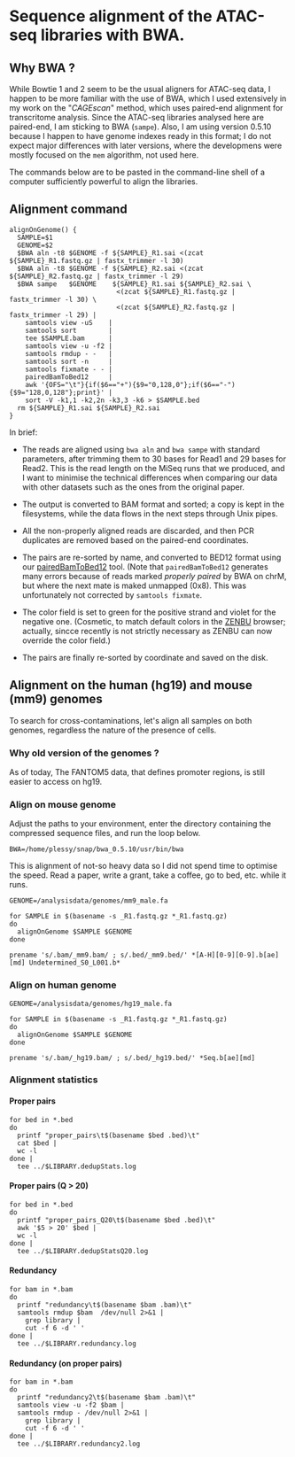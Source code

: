 Sequence alignment of the ATAC-seq libraries with BWA.
======================================================

Why BWA ?
---------

While Bowtie 1 and 2 seem to be the usual aligners for ATAC-seq data, I happen
to be more familiar with the use of BWA, which I used extensively in my work on
the "_CAGEscan_" method, which uses paired-end alignment for transcritome
analysis.  Since the ATAC-seq libraries analysed here are paired-end, I am
sticking to BWA (`sampe`).  Also, I am using version 0.5.10 because I happen to
have genome indexes ready in this format; I do not expect major differences
with later versions, where the developmens were mostly focused on the `mem`
algorithm, not used here.

The commands below are to be pasted in the command-line shell of a computer
sufficiently powerful to align the libraries.


Alignment command
-----------------

```
alignOnGenome() {
  SAMPLE=$1
  GENOME=$2
  $BWA aln -t8 $GENOME -f ${SAMPLE}_R1.sai <(zcat ${SAMPLE}_R1.fastq.gz | fastx_trimmer -l 30)
  $BWA aln -t8 $GENOME -f ${SAMPLE}_R2.sai <(zcat ${SAMPLE}_R2.fastq.gz | fastx_trimmer -l 29)
  $BWA sampe   $GENOME    ${SAMPLE}_R1.sai ${SAMPLE}_R2.sai \
                           <(zcat ${SAMPLE}_R1.fastq.gz | fastx_trimmer -l 30) \
                           <(zcat ${SAMPLE}_R2.fastq.gz | fastx_trimmer -l 29) |
    samtools view -uS    |
    samtools sort        |
    tee $SAMPLE.bam      |
    samtools view -u -f2 |
    samtools rmdup - -   |
    samtools sort -n     |
    samtools fixmate - - |
    pairedBamToBed12     |
    awk '{OFS="\t"}{if($6=="+"){$9="0,128,0"};if($6=="-"){$9="128,0,128"};print}' |
    sort -V -k1,1 -k2,2n -k3,3 -k6 > $SAMPLE.bed
  rm ${SAMPLE}_R1.sai ${SAMPLE}_R2.sai
}
```

In brief:

 - The reads are aligned using `bwa aln` and `bwa sampe` with standard
   parameters, after trimming them to 30 bases for Read1 and 29 bases for
   Read2.  This is the read length on the MiSeq runs that we produced, and I want
   to minimise the technical differences when comparing our data with other
   datasets such as the ones from the original paper.

 - The output is converted to BAM format and sorted; a copy is kept in the
   filesystems, while the data flows in the next steps through Unix pipes.

 - All the non-properly aligned reads are discarded, and then PCR duplicates are
   removed based on the paired-end coordinates.

 - The pairs are re-sorted by name, and converted to BED12 format using our
   [pairedBamToBed12](https://github.com/Population-Transcriptomics/pairedBamToBed12)
   tool.  (Note that `pairedBamToBed12` generates many errors because of reads
   marked _properly paired_ by BWA on chrM, but where the next mate is maked
   unmapped (0x8).  This was unfortunately not corrected by `samtools fixmate`.

 - The color field is set to green for the positive strand and violet for the
   negative one.  (Cosmetic, to match default colors in the
   [ZENBU](http://fantom.gsc.riken.jp/zenbu/) browser;
   actually, sincce recently is not strictly necessary as ZENBU can now
   override the color field.)

 - The pairs are finally re-sorted by coordinate and saved on the disk.


Alignment on the human (hg19) and mouse (mm9) genomes
-----------------------------------------------------

To search for cross-contaminations, let's align all samples on both genomes,
regardless the nature of the presence of cells.


### Why old version of the genomes ?

As of today, The FANTOM5 data, that defines promoter regions, is still easier
to access on hg19.


### Align on mouse genome

Adjust the paths to your environment, enter the directory containing the
compressed sequence files, and run the loop below.

```
BWA=/home/plessy/snap/bwa_0.5.10/usr/bin/bwa
```

This is alignment of not-so heavy data so I did not spend time to optimise the
speed.  Read a paper, write a grant, take a coffee, go to bed, etc. while it
runs.

```
GENOME=/analysisdata/genomes/mm9_male.fa

for SAMPLE in $(basename -s _R1.fastq.gz *_R1.fastq.gz)
do
  alignOnGenome $SAMPLE $GENOME
done

prename 's/.bam/_mm9.bam/ ; s/.bed/_mm9.bed/' *[A-H][0-9][0-9].b[ae][md] Undetermined_S0_L001.b*
```

### Align on human genome

```
GENOME=/analysisdata/genomes/hg19_male.fa

for SAMPLE in $(basename -s _R1.fastq.gz *_R1.fastq.gz)
do
  alignOnGenome $SAMPLE $GENOME
done

prename 's/.bam/_hg19.bam/ ; s/.bed/_hg19.bed/' *Seq.b[ae][md]
```

### Alignment statistics

#### Proper pairs

```
for bed in *.bed
do
  printf "proper_pairs\t$(basename $bed .bed)\t"
  cat $bed |
  wc -l
done |
  tee ../$LIBRARY.dedupStats.log
```

#### Proper pairs (Q > 20)

```
for bed in *.bed
do
  printf "proper_pairs_Q20\t$(basename $bed .bed)\t"
  awk '$5 > 20' $bed |
  wc -l
done |
  tee ../$LIBRARY.dedupStatsQ20.log
```

#### Redundancy

```
for bam in *.bam
do
  printf "redundancy\t$(basename $bam .bam)\t"
  samtools rmdup $bam  /dev/null 2>&1 |
    grep library |
    cut -f 6 -d ' '
done |
  tee ../$LIBRARY.redundancy.log
```

#### Redundancy (on proper pairs)

``` 
for bam in *.bam
do
  printf "redundancy2\t$(basename $bam .bam)\t"
  samtools view -u -f2 $bam |
  samtools rmdup - /dev/null 2>&1 |
    grep library |
    cut -f 6 -d ' '
done |
  tee ../$LIBRARY.redundancy2.log
```
